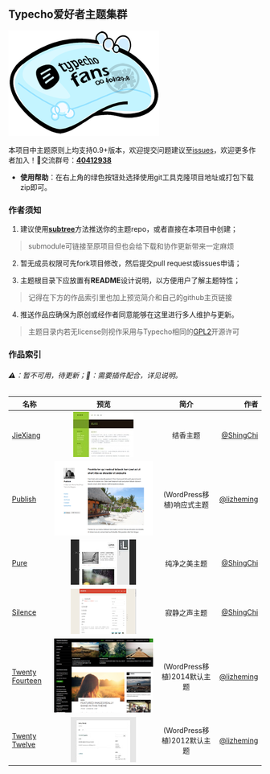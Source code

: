 ## Typecho爱好者主题集群

![logo](https://raw.githubusercontent.com/typecho-fans/typecho-fans.github.io/master/soapgroup.png)

本项目中主题原则上均支持0.9+版本，欢迎提交问题建议至[issues](https://github.com/typecho-fans/plugins/issues)，欢迎更多作者加入！:penguin:交流群号：[**40412938**](http://shang.qq.com/wpa/qunwpa?idkey=a5a8afedf099e18ddf9b530db9217251e39001d52aace42888bf470d9b6cb86a)

- **使用帮助**：在右上角的绿色按钮处选择使用git工具克隆项目地址或打包下载zip即可。

### 作者须知

 1. 建议使用[**subtree**](http://aoxuis.me/post/2013-08-06-git-subtree)方法推送你的主题repo，或者直接在本项目中创建；

 > submodule可链接至原项目但也会给下载和协作更新带来一定麻烦

 2. 暂无成员权限可先fork项目修改，然后提交pull request或issues申请；

 3. 主题根目录下应放置有**README**设计说明，以方便用户了解主题特性；

 > 记得在下方的作品索引里也加上预览简介和自己的github主页链接

 4. 推送作品应确保为原创或经作者同意能够在这里进行多人维护与更新。

 > 主题目录内若无license则视作采用与Typecho相同的[GPL2](https://github.com/typecho/typecho/blob/master/LICENSE.txt)开源许可

### 作品索引

###### :warning:：暂不可用，待更新；:dart:：需要插件配合，详见说明。

名称 | 预览 | 简介 | 作者
---- | :----: | :----: | ----:
[JieXiang](/jiexiang) | ![](/jiexiang/screenshot.png) | 结香主题 | [@ShingChi](https://github.com/shingchi)
[Publish](/publish) | ![](/publish/screenshot.png) | (WordPress移植)响应式主题 | [@lizheming](https://github.com/lizheming)
[Pure](/pure) | ![](/pure/screenshot.png) | 纯净之美主题 | [@ShingChi](https://github.com/shingchi)
[Silence](/silence) | ![](/silence/screenshot.png) | 寂静之声主题 | [@ShingChi](https://github.com/shingchi)
[Twenty Fourteen](/twentyfourteen) | ![](/twentyfourteen/screenshot.png) | (WordPress移植)2014默认主题 | [@lizheming](https://github.com/lizheming)
[Twenty Twelve](/twentytwelve) | ![](/twentytwelve/screenshot.png) | (WordPress移植)2012默认主题 | [@lizheming](https://github.com/lizheming)

